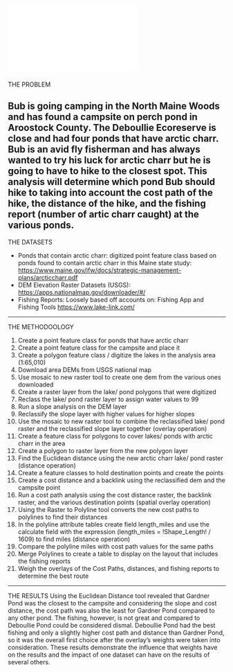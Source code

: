 ![Layout](./Layout_arctic_charr.pdf)
---

THE PROBLEM

Bub is going camping in the North Maine Woods and has found a campsite on perch pond in Aroostock County. The Deboullie Ecoreserve is close and had four ponds that have arctic charr. Bub is an avid fly fisherman and has always wanted to try his luck for arctic charr but he is going to have to hike to the closest spot. This analysis will determine which pond Bub should hike to taking into account the cost path of the hike, the distance of the hike, and the fishing report (number of artic charr caught) at the various ponds. 
---

THE DATASETS
-	Ponds that contain arctic charr: digitized point feature class based on ponds found to contain arctic charr in this Maine state study:    https://www.maine.gov/ifw/docs/strategic-management-plans/arcticcharr.pdf
-	DEM Elevation Raster Datasets (USGS): https://apps.nationalmap.gov/downloader/#/
-	Fishing Reports: Loosely based off accounts on:
Fishing App and Fishing Tools
https://www.lake-link.com/
---


THE METHODOOLOGY
1)	Create a point feature class for ponds that have arctic charr
2)	Create a point feature class for the campsite and place it
3)	Create a polygon feature class / digitize the lakes in the analysis area (1:65,010)
4)	Download area DEMs from USGS national map
5)	Use mosaic to new raster tool to create one dem from the various ones downloaded
6)	Create a raster layer from the lake/ pond polygons that were digitized
7)	Reclass the lake/ pond raster layer to assign water values to 99
8)	Run a slope analysis on the DEM layer
9)	Reclassify the slope layer with higher values for higher slopes
10)	 Use the mosaic to new raster tool to combine the reclassified lake/ pond raster and the reclassified slope layer together (overlay operation)
11)	 Create a feature class for polygons to cover lakes/ ponds with arctic charr in the area 
12)	 Create a polygon to raster layer from the new polygon layer
13)	 Find the Euclidean distance using the new arctic charr lake/ pond raster  (distance operation)
14)	Create a feature classes to hold destination points and create the points
15)	 Create a cost distance and a backlink using the reclassified dem and the campsite point
16)	Run a cost path analysis using the cost distance raster, the backlink raster, and the various destination points (spatial overlay operation)
17)	 Using the Raster to Polyline tool converts the new cost paths to polylines to find their distances 
18)	In the polyline attribute tables create field length_miles and use the calculate field with the expression (length_miles =  !Shape_Length! / 1609) to find miles (distance operation)
19)	Compare the polyline miles with cost path values for the same paths
20)	Merge Polylines to create a table to display on the layout that includes the fishing reports
21)	Weigh the overlays of the Cost Paths, distances, and fishing reports to determine the best route

---

THE RESULTS
Using the Euclidean Distance tool revealed that Gardner Pond was the closest to the campsite and considering the slope and cost distance, the cost path was also the least for Gardner Pond compared to any other pond. The fishing, however, is not great and compared to Deboullie Pond could be considered dismal. Deboullie Pond had the best fishing and only a slightly higher cost path and distance than Gardner Pond, so it was the overall first choice after the overlay’s weights were taken into consideration. These results demonstrate the influence that weights have on the results and the impact of one dataset can have on the results of several others. 

